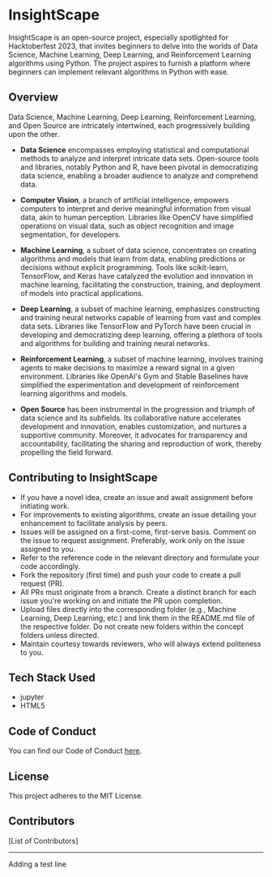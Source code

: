 # InsightScape

InsightScape is an open-source project, especially spotlighted for Hacktoberfest 2023, that invites beginners to delve into the worlds of Data Science, Machine Learning, Deep Learning, and Reinforcement Learning algorithms using Python. The project aspires to furnish a platform where beginners can implement relevant algorithms in Python with ease.

## Overview

Data Science, Machine Learning, Deep Learning, Reinforcement Learning, and Open Source are intricately intertwined, each progressively building upon the other.

- **Data Science** encompasses employing statistical and computational methods to analyze and interpret intricate data sets. Open-source tools and libraries, notably Python and R, have been pivotal in democratizing data science, enabling a broader audience to analyze and comprehend data.

- **Computer Vision**, a branch of artificial intelligence, empowers computers to interpret and derive meaningful information from visual data, akin to human perception. Libraries like OpenCV have simplified operations on visual data, such as object recognition and image segmentation, for developers.

- **Machine Learning**, a subset of data science, concentrates on creating algorithms and models that learn from data, enabling predictions or decisions without explicit programming. Tools like scikit-learn, TensorFlow, and Keras have catalyzed the evolution and innovation in machine learning, facilitating the construction, training, and deployment of models into practical applications.

- **Deep Learning**, a subset of machine learning, emphasizes constructing and training neural networks capable of learning from vast and complex data sets. Libraries like TensorFlow and PyTorch have been crucial in developing and democratizing deep learning, offering a plethora of tools and algorithms for building and training neural networks.

- **Reinforcement Learning**, a subset of machine learning, involves training agents to make decisions to maximize a reward signal in a given environment. Libraries like OpenAI's Gym and Stable Baselines have simplified the experimentation and development of reinforcement learning algorithms and models.

- **Open Source** has been instrumental in the progression and triumph of data science and its subfields. Its collaborative nature accelerates development and innovation, enables customization, and nurtures a supportive community. Moreover, it advocates for transparency and accountability, facilitating the sharing and reproduction of work, thereby propelling the field forward.

## Contributing to InsightScape

- If you have a novel idea, create an issue and await assignment before initiating work.
- For improvements to existing algorithms, create an issue detailing your enhancement to facilitate analysis by peers.
- Issues will be assigned on a first-come, first-serve basis. Comment on the issue to request assignment. Preferably, work only on the issue assigned to you.
- Refer to the reference code in the relevant directory and formulate your code accordingly.
- Fork the repository (first time) and push your code to create a pull request (PR).
- All PRs must originate from a branch. Create a distinct branch for each issue you're working on and initiate the PR upon completion.
- Upload files directly into the corresponding folder (e.g., Machine Learning, Deep Learning, etc.) and link them in the README.md file of the respective folder. Do not create new folders within the concept folders unless directed.
- Maintain courtesy towards reviewers, who will always extend politeness to you.

## Tech Stack Used

- jupyter
- HTML5

## Code of Conduct

You can find our Code of Conduct [here](<Link to Code of Conduct>).

## License

This project adheres to the MIT License.

## Contributors

[List of Contributors]

---
Adding a test line 